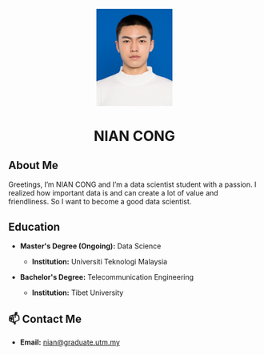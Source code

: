 <p align="center">
  <img src="image.jpg" alt="Profile Picture" width="30%" height="30%">
</p>
<h1 align="center">NIAN CONG</h1>

## About Me

Greetings, I’m NIAN CONG and I’m a data scientist student with a passion. I realized how important data is and can create a lot of value and friendliness. So I want to become a good data scientist.

## Education
- **Master's Degree (Ongoing):** Data Science
  - **Institution:** Universiti Teknologi Malaysia

- **Bachelor's Degree:** Telecommunication Engineering
  - **Institution:** Tibet University
  
## 📫 Contact Me

- **Email:** nian@graduate.utm.my
